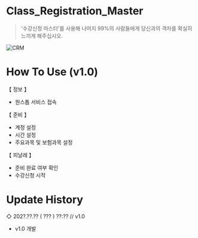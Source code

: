 # Class_Registration_Master
> '수강신청 마스터'를 사용해 나머지 99%의 사람들에게 당신과의 격차를 확실히 느끼게 해주십시오.

![CRM](https://user-images.githubusercontent.com/64591335/187922920-5c3bd3ae-d53b-4188-bc06-90b0a1fd7ff4.png)

# How To Use (v1.0)
【 정보 】
- 원스톱 서비스 접속

【 준비 】
- 계정 설정
- 시간 설정
- 주요과목 및 보험과목 설정

【 피날레 】
- 준비 완료 여부 확인
- 수강신청 시작

# Update History
◇ 202?.??.?? ( ??? ) ??:?? // v1.0
- v1.0 개발
